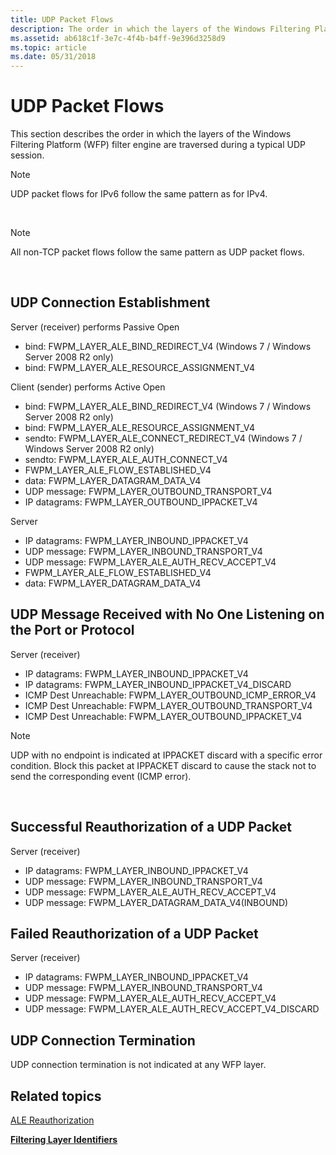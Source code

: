 ```yaml
---
title: UDP Packet Flows
description: The order in which the layers of the Windows Filtering Platform (WFP) filter engine are traversed during a typical UDP session.
ms.assetid: ab618c1f-3e7c-4f4b-b4ff-9e396d3258d9
ms.topic: article
ms.date: 05/31/2018
---
```


# UDP Packet Flows

This section describes the order in which the layers of the Windows Filtering Platform (WFP) filter engine are traversed during a typical UDP session.

> [!Note]  
> UDP packet flows for IPv6 follow the same pattern as for IPv4.

 

> [!Note]  
> All non-TCP packet flows follow the same pattern as UDP packet flows.

 

## UDP Connection Establishment

<dl> Server (receiver) performs Passive Open

-   bind: FWPM\_LAYER\_ALE\_BIND\_REDIRECT\_V4 (Windows 7 / Windows Server 2008 R2 only)
-   bind: FWPM\_LAYER\_ALE\_RESOURCE\_ASSIGNMENT\_V4

  
Client (sender) performs Active Open

-   bind: FWPM\_LAYER\_ALE\_BIND\_REDIRECT\_V4 (Windows 7 / Windows Server 2008 R2 only)
-   bind: FWPM\_LAYER\_ALE\_RESOURCE\_ASSIGNMENT\_V4
-   sendto: FWPM\_LAYER\_ALE\_CONNECT\_REDIRECT\_V4 (Windows 7 / Windows Server 2008 R2 only)
-   sendto: FWPM\_LAYER\_ALE\_AUTH\_CONNECT\_V4
-   FWPM\_LAYER\_ALE\_FLOW\_ESTABLISHED\_V4
-   data: FWPM\_LAYER\_DATAGRAM\_DATA\_V4
-   UDP message: FWPM\_LAYER\_OUTBOUND\_TRANSPORT\_V4
-   IP datagrams: FWPM\_LAYER\_OUTBOUND\_IPPACKET\_V4

  
Server

-   IP datagrams: FWPM\_LAYER\_INBOUND\_IPPACKET\_V4
-   UDP message: FWPM\_LAYER\_INBOUND\_TRANSPORT\_V4
-   UDP message: FWPM\_LAYER\_ALE\_AUTH\_RECV\_ACCEPT\_V4
-   FWPM\_LAYER\_ALE\_FLOW\_ESTABLISHED\_V4
-   data: FWPM\_LAYER\_DATAGRAM\_DATA\_V4

  
</dl>

## UDP Message Received with No One Listening on the Port or Protocol

Server (receiver)

-   IP datagrams: FWPM\_LAYER\_INBOUND\_IPPACKET\_V4
-   IP datagrams: FWPM\_LAYER\_INBOUND\_IPPACKET\_V4\_DISCARD
-   ICMP Dest Unreachable: FWPM\_LAYER\_OUTBOUND\_ICMP\_ERROR\_V4
-   ICMP Dest Unreachable: FWPM\_LAYER\_OUTBOUND\_TRANSPORT\_V4
-   ICMP Dest Unreachable: FWPM\_LAYER\_OUTBOUND\_IPPACKET\_V4

> [!Note]  
> UDP with no endpoint is indicated at IPPACKET discard with a specific error condition. Block this packet at IPPACKET discard to cause the stack not to send the corresponding event (ICMP error).

 

## Successful Reauthorization of a UDP Packet

Server (receiver)

-   IP datagrams: FWPM\_LAYER\_INBOUND\_IPPACKET\_V4
-   UDP message: FWPM\_LAYER\_INBOUND\_TRANSPORT\_V4
-   UDP message: FWPM\_LAYER\_ALE\_AUTH\_RECV\_ACCEPT\_V4
-   UDP message: FWPM\_LAYER\_DATAGRAM\_DATA\_V4(INBOUND)

## Failed Reauthorization of a UDP Packet

Server (receiver)

-   IP datagrams: FWPM\_LAYER\_INBOUND\_IPPACKET\_V4
-   UDP message: FWPM\_LAYER\_INBOUND\_TRANSPORT\_V4
-   UDP message: FWPM\_LAYER\_ALE\_AUTH\_RECV\_ACCEPT\_V4
-   UDP message: FWPM\_LAYER\_ALE\_AUTH\_RECV\_ACCEPT\_V4\_DISCARD

## UDP Connection Termination

UDP connection termination is not indicated at any WFP layer.

## Related topics

<dl> <dt>

[ALE Reauthorization](ale-re-authorization.md)
</dt> <dt>

[**Filtering Layer Identifiers**](management-filtering-layer-identifiers-.md)
</dt> </dl>

 

 




